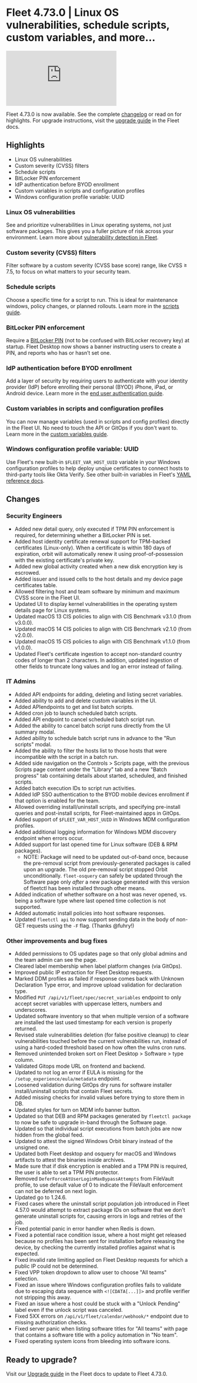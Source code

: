 # Fleet 4.73.0 | Linux OS vulnerabilities, schedule scripts, custom variables, and more...

<div purpose="embedded-content">
   <iframe src="https://www.youtube.com/embed/NagFKf2BErQ?si=X-iavois5ZU9Bs28" frameborder="0" allowfullscreen></iframe>
</div>

Fleet 4.73.0 is now available. See the complete [changelog](https://github.com/fleetdm/fleet/releases/tag/fleet-v4.73.0) or read on for highlights. For upgrade instructions, visit the [upgrade guide](https://fleetdm.com/docs/deploying/upgrading-fleet) in the Fleet docs.

## Highlights

- Linux OS vulnerabilities
- Custom severity (CVSS) filters
- Schedule scripts
- BitLocker PIN enforcement
- IdP authentication before BYOD enrollment
- Custom variables in scripts and configuration profiles
- Windows configuration profile variable: UUID

### Linux OS vulnerabilities

See and prioritize vulnerabilities in Linux operating systems, not just software packages. This gives you a fuller picture of risk across your environment. Learn more about [vulnerability detection in Fleet](https://fleetdm.com/guides/vulnerability-processing).

### Custom severity (CVSS) filters

Filter software by a custom severity (CVSS base score) range, like CVSS ≥ 7.5, to focus on what matters to your security team.

### Schedule scripts

Choose a specific time for a script to run. This is ideal for maintenance windows, policy changes, or planned rollouts. Learn more in the [scripts guide](https://fleetdm.com/guides/scripts#batch-execute-scripts).

### BitLocker PIN enforcement

Require a [BitLocker PIN](https://learn.microsoft.com/en-us/windows/security/operating-system-security/data-protection/bitlocker/countermeasures#preboot-authentication) (not to be confused with BitLocker recovery key) at startup. Fleet Desktop now shows a banner instructing users to create a PIN, and reports who has or hasn’t set one.

### IdP authentication before BYOD enrollment

Add a layer of security by requiring users to authenticate with your identity provider (IdP) before enrolling their personal (BYOD) iPhone, iPad, or Android device. Learn more in the [end user authentication guide](https://fleetdm.com/guides/macos-setup-experience#end-user-authentication).

### Custom variables in scripts and configuration profiles

You can now manage variables (used in scripts and config profiles) directly in the Fleet UI. No need to touch the API or GitOps if you don't want to. Learn more in the [custom variables guide](https://fleetdm.com/guides/secrets-in-scripts-and-configuration-profiles).

### Windows configuration profile variable: UUID

Use Fleet's new built-in `$FLEET_VAR_HOST_UUID` variable in your Windows configuration profiles to help deploy unqiue certificates to connect hosts to third-party tools like Okta Verify. See other built-in variables in Fleet's [YAML reference docs](https://fleetdm.com/docs/configuration/yaml-files#macos-settings-and-windows-settings).

## Changes

### Security Engineers
- Added new detail query, only executed if TPM PIN enforcement is required, for determining whether a BitLocker PIN is set.
- Added host identity certificate renewal support for TPM-backed certificates (Linux-only). When a certificate is within 180 days of expiration, orbit will automatically renew it using proof-of-possession with the existing certificate's private key.
- Added new global activity created when a new disk encryption key is escrowed.
- Added issuer and issued cells to the host details and my device page certificates table.
- Allowed filtering host and team software by minimum and maximum CVSS score in the Fleet UI.
- Updated UI to display kernel vulnerabilities in the operating system details page for Linux systems.
- Updated macOS 13 CIS policies to align with CIS Benchmark v3.1.0 (from v3.0.0).
- Updated macOS 14 CIS policies to align with CIS Benchmark v2.1.0 (from v2.0.0).
- Updated macOS 15 CIS policies to align with CIS Benchmark v1.1.0 (from v1.0.0).
- Updated Fleet's certificate ingestion to accept non-standard country codes of longer than 2 characters. In addition, updated ingestion of other fields to truncate long values and log an error instead of failing.

### IT Admins
- Added API endpoints for adding, deleting and listing secret variables.
- Added ability to add and delete custom variables in the UI.
- Added APIendpoints to get and list batch scripts. 
- Added cron job to launch scheduled batch scripts.
- Added API endpoint to cancel scheduled batch script run.
- Added the ability to cancel batch script runs directly from the UI summary modal.
- Added ability to schedule batch script runs in advance to the "Run scripts" modal.
- Added the ability to filter the hosts list to those hosts that were incompatible with the script in a batch run.
- Added side navigation on the Controls > Scripts page, with the previous Scripts page content under the "Library" tab and a new "Batch progress" tab containing details about started, scheduled, and finished scripts.
- Added batch execution IDs to script run activities.
- Added IdP SSO authentication to the BYOD mobile devices enrollment if that option is enabled for the team.
- Allowed overriding install/uninstall scripts, and specifying pre-install queries and post-install scripts, for Fleet-maintained apps in GitOps.
- Added support of `$FLEET_VAR_HOST_UUID` in Windows MDM configuration profiles.
- Added additional logging information for Windows MDM discovery endpoint when errors occur.
- Added support for last opened time for Linux software (DEB & RPM packages).
  - NOTE: Package will need to be updated out-of-band once, because the pre-removal script from previously-generated packages is called upon an upgrade. The old pre-removal script stopped Orbit unconditionally. `fleet-osquery` can safely be updated through the Software page only _after_ a new package generated with this version of fleetctl has been installed through other means.
- Added indication of whether software on a host was never opened, vs. being a software type where last opened time collection is not supported.
- Added automatic install policies into host software responses.
- Updated `fleetctl api` to now support sending data in the body of non-GET requests using the `-F` flag. (Thanks @fuhry!) 

### Other improvements and bug fixes
- Added permissions to OS updates page so that only global admins and the team admin can see the page.
- Cleared label membership when label platform changes (via GitOps).
- Improved public IP extraction for Fleet Desktop requests.
- Marked DDM profiles as failed if response comes back with Unknown Declaration Type error, and improve upload validation for declaration type.
- Modified `PUT /api/v1/fleet/spec/secret_variables` endpoint to only accept secret variables with uppercase letters, numbers and underscores.
- Updated software inventory so that when multiple version of a software are installed the last used timestamp for each version is properly returned.
- Revised stale vulnerabilities deletion (for false positive cleanup) to clear vulnerabilities touched before the current vulnerabilities run, instead of using a hard-coded threshold based on how often the vulns cron runs.
- Removed unintended broken sort on Fleet Desktop > Software > type column.
- Validated Gitops mode URL on frontend and backend.
- Updated to not log an error if EULA is missing for the `/setup_experience/eula/metadata` endpoint.
- Loosened validation during GitOps dry runs for software installer install/uninstall scripts that contain Fleet secrets.
- Added missing checks for invalid values before trying to store them in DB.
- Updated styles for turn on MDM info banner button.
- Updated so that DEB and RPM packages generated by `fleetctl package` to now be safe to upgrade in-band through the Software page.
- Updated so that individual script executions from batch jobs are now hidden from the global feed.
- Updated to attest the signed Windows Orbit binary instead of the unsigned one.
- Updated both Fleet desktop and osquery for macOS and Windows artifacts to attest the binaries inside archives.
- Made sure that if disk encryption is enabled and a TPM PIN is required, the user is able to set a TPM PIN protector.
- Removed `DeferForceAtUserLoginMaxBypassAttempts` from FileVault profile, to use default value of 0 to indicate the FileVault enforcement can not be deferred on next login.
- Updated go to 1.24.6.
- Fixed cases where the uninstall script population job introduced in Fleet 4.57.0 would attempt to extract package IDs on software that we don't generate uninstall scripts for, causing errors in logs and retries of the job.
- Fixed potential panic in error handler when Redis is down.
- Fixed a potential race condition issue, where a host might get released because no profiles has been sent for installation before releasing the device, by checking the currently installed profiles against what is expected.
- Fixed invalid rate limiting applied on Fleet Desktop requests for which a public IP could not be determined.
- Fixed VPP token dropdown to allow user to choose "All teams" selection.
- Fixed an issue where Windows configuration profiles fails to validate due to escaping data sequence with `<![CDATA[...]]>` and profile verifier not stripping this away.
- Fixed an issue where a host could be stuck with a "Unlock Pending" label even if the unlock script was canceled.
- Fixed 5XX errors on `/api/v1/fleet/calendar/webhook/*` endpoint due to missing authorization checks.
- Fixed server panic when listing software titles for "All teams" with page that contains a software title with a policy automation in "No team".
- Fixed operating system icons from bleeding into software icons.

## Ready to upgrade?

Visit our [Upgrade guide](https://fleetdm.com/docs/deploying/upgrading-fleet) in the Fleet docs to update to Fleet 4.73.0.

<meta name="category" value="releases">
<meta name="authorFullName" value="Noah Talerman">
<meta name="authorGitHubUsername" value="noahtalerman">
<meta name="publishedOn" value="2025-09-08">
<meta name="articleTitle" value="Fleet 4.73.0 | Linux OS vulnerabilities, schedule scripts, custom variables, and more...">
<meta name="articleImageUrl" value="../website/assets/images/articles/fleet-4.73.0-1600x900@2x.png">
